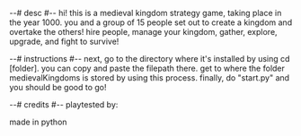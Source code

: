--# desc #--
hi! this is a medieval kingdom strategy game, taking place in the year 1000. 
you and a group of 15 people set out to create a kingdom and overtake the others!
hire people, manage your kingdom, gather, explore, upgrade, and fight to survive!


--# instructions #--
next, go to the directory where it's installed by using cd [folder]. you can copy and paste the filepath there.
get to where the folder medievalKingdoms is stored by using this process.
finally, do "start.py" and you should be good to go!


--# credits #--
playtested by:

made in python